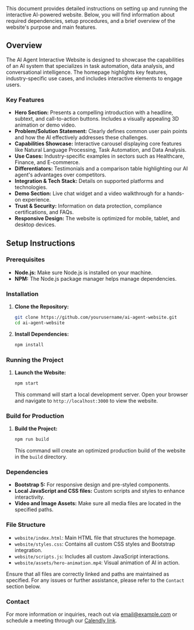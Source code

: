 
This document provides detailed instructions on setting up and running the interactive AI-powered website. Below, you will find information about required dependencies, setup procedures, and a brief overview of the website's purpose and main features.

## Overview

The AI Agent Interactive Website is designed to showcase the capabilities of an AI system that specializes in task automation, data analysis, and conversational intelligence. The homepage highlights key features, industry-specific use cases, and includes interactive elements to engage users.

### Key Features

- **Hero Section:** Presents a compelling introduction with a headline, subtext, and call-to-action buttons. Includes a visually appealing 3D animation or demo video.
- **Problem/Solution Statement:** Clearly defines common user pain points and how the AI effectively addresses these challenges.
- **Capabilities Showcase:** Interactive carousel displaying core features like Natural Language Processing, Task Automation, and Data Analysis.
- **Use Cases:** Industry-specific examples in sectors such as Healthcare, Finance, and E-commerce.
- **Differentiators:** Testimonials and a comparison table highlighting our AI agent's advantages over competitors.
- **Integration & Tech Stack:** Details on supported platforms and technologies.
- **Demo Section:** Live chat widget and a video walkthrough for a hands-on experience.
- **Trust & Security:** Information on data protection, compliance certifications, and FAQs.
- **Responsive Design:** The website is optimized for mobile, tablet, and desktop devices.

## Setup Instructions

### Prerequisites

- **Node.js:** Make sure Node.js is installed on your machine.
- **NPM:** The Node.js package manager helps manage dependencies.

### Installation

1. **Clone the Repository:**
   ```bash
   git clone https://github.com/yourusername/ai-agent-website.git
   cd ai-agent-website
   ```

2. **Install Dependencies:**
   ```bash
   npm install
   ```

### Running the Project

1. **Launch the Website:**
   ```bash
   npm start
   ```

   This command will start a local development server. Open your browser and navigate to `http://localhost:3000` to view the website.

### Build for Production

1. **Build the Project:**
   ```bash
   npm run build
   ```

   This command will create an optimized production build of the website in the `build` directory.

### Dependencies

- **Bootstrap 5:** For responsive design and pre-styled components.
- **Local JavaScript and CSS files:** Custom scripts and styles to enhance interactivity.
- **Video and Image Assets:** Make sure all media files are located in the specified paths.

### File Structure

- `website/index.html`: Main HTML file that structures the homepage.
- `website/styles.css`: Contains all custom CSS styles and Bootstrap integration.
- `website/scripts.js`: Includes all custom JavaScript interactions.
- `website/assets/hero-animation.mp4`: Visual animation of AI in action.

Ensure that all files are correctly linked and paths are maintained as specified. For any issues or further assistance, please refer to the `Contact` section below.

### Contact

For more information or inquiries, reach out via [email@example.com](mailto:email@example.com) or schedule a meeting through our [Calendly link](https://calendly.com/your-link).
